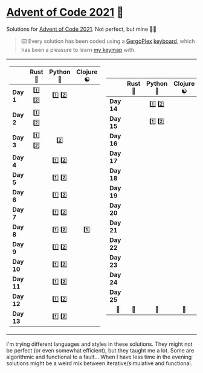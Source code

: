 # [Advent of Code 2021](https://adventofcode.com/2021) 🎄

Solutions for [Advent of Code 2021](https://adventofcode.com/2021). Not perfect, but mine 🤷‍♂

> ⌨️ Every solution has been coded using a [GergoPlex](https://www.youtube.com/watch?v=dWfQeuXDK_o) [keyboard](https://www.gboards.ca/product/gergoplex), which has been a pleasure to learn [my keymap](https://github.com/janniks/qmk_firmware/blob/master/keyboards/gboards/gergoplex/keymaps/janniks/keymap.txt) with.

<table><tr><td>

|            |                            Rust 🦀                            |                     Python 🐍                     |         Clojure ☯️         |
| ---------- | :-----------------------------------------------------------: | :-----------------------------------------------: | :------------------------: |
| **Day 1**  | [1️⃣](rust/src/bin/day01-01.rs) [2️⃣](rust/src/bin/day01-02.rs) | [1️⃣](python/day01-01.py) [2️⃣](python/day01-02.py) |                            |
| **Day 2**  | [1️⃣](rust/src/bin/day02-01.rs) [2️⃣](rust/src/bin/day02-02.rs) |                                                   |                            |
| **Day 3**  | [1️⃣](rust/src/bin/day03-01.rs) [2️⃣](rust/src/bin/day03-02.rs) |             [2️⃣](python/day03-02.py)              |                            |
| **Day 4**  |                                                               | [1️⃣](python/day04-01.py) [2️⃣](python/day04-02.py) |                            |
| **Day 5**  |                                                               | [1️⃣](python/day05-01.py) [2️⃣](python/day05-02.py) |                            |
| **Day 6**  |                                                               | [1️⃣](python/day06-01.py) [2️⃣](python/day06-02.py) |                            |
| **Day 7**  |                                                               | [1️⃣](python/day07-01.py) [2️⃣](python/day07-02.py) |                            |
| **Day 8**  |                                                               | [1️⃣](python/day08-01.py) [2️⃣](python/day08-02.py) | [1️⃣](clojure/day08-01.clj) |
| **Day 9**  |                                                               | [1️⃣](python/day09-01.py) [2️⃣](python/day09-02.py) |                            |
| **Day 10** |                                                               | [1️⃣](python/day10-01.py) [2️⃣](python/day10-02.py) |                            |
| **Day 11** |                                                               | [1️⃣](python/day11-01.py) [2️⃣](python/day11-02.py) |                            |
| **Day 12** |                                                               | [1️⃣](python/day12-01.py) [2️⃣](python/day12-02.py) |                            |
| **Day 13** |                                                               | [1️⃣](python/day13-01.py) [2️⃣](python/day13-02.py) |                            |

</td><td>

|                            | Rust 🦀 |                     Python 🐍                     | Clojure ☯️ |
| -------------------------- | :-----: | :-----------------------------------------------: | :--------: |
| **Day 14**                 |         | [1️⃣](python/day14-01.py) [2️⃣](python/day14-02.py) |            |
| **Day 15**                 |         | [1️⃣](python/day15-01.py) [2️⃣](python/day15-02.py) |            |
| **Day 16**                 |         |                                                   |            |
| **Day 17**                 |         |                                                   |            |
| **Day 18**                 |         |                                                   |            |
| **Day 19**                 |         |                                                   |            |
| **Day 20**                 |         |                                                   |            |
| **Day 21**                 |         |                                                   |            |
| **Day 22**                 |         |                                                   |            |
| **Day 23**                 |         |                                                   |            |
| **Day 24**                 |         |                                                   |            |
| **Day 25**                 |         |                                                   |            |
| &nbsp;&nbsp;&nbsp;&nbsp;🎄 |   🎁    |                        🎅                         |     🦌     |

</td></tr></table>

I'm trying different languages and styles in these solutions.
They might not be perfect (or even somewhat efficient), but they taught me a lot.
Some are algorithmic and functional to a fault...
When I have less time in the evening solutions might be a weird mix between iterative/simulative and functional.
